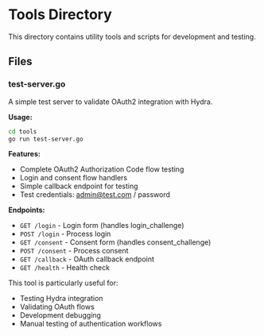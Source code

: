 # Tools Directory

This directory contains utility tools and scripts for development and testing.

## Files

### test-server.go
A simple test server to validate OAuth2 integration with Hydra.

**Usage:**
```bash
cd tools
go run test-server.go
```

**Features:**
- Complete OAuth2 Authorization Code flow testing
- Login and consent flow handlers
- Simple callback endpoint for testing
- Test credentials: admin@test.com / password

**Endpoints:**
- `GET /login` - Login form (handles login_challenge)
- `POST /login` - Process login
- `GET /consent` - Consent form (handles consent_challenge)
- `POST /consent` - Process consent
- `GET /callback` - OAuth callback endpoint
- `GET /health` - Health check

This tool is particularly useful for:
- Testing Hydra integration
- Validating OAuth flows
- Development debugging
- Manual testing of authentication workflows
